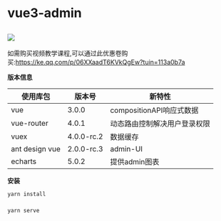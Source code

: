 # vue3-admin

## ![](https://github.com/calvin008/vue3-admin/blob/master/show.gif)

如需购买视频教学课程,可以通过此优惠卷购买:https://ke.qq.com/p/06XXaadT6KVkQgEw?tuin=113a0b7a

**版本信息**

| 使用库包       | 版本号     | 新特性                       |
| -------------- | ---------- | ---------------------------- |
| vue            | 3.0.0      | compositionAPI响应式数据     |
| vue-router     | 4.0.1      | 动态路由控制解决用户登录权限 |
| vuex           | 4.0.0-rc.2 | 数据缓存                     |
| ant design vue | 2.0.0-rc.3 | admin-UI                     |
| echarts        | 5.0.2      | 提供admin图表                |



**安装**

```
yarn install
```

### 
```
yarn serve
```


